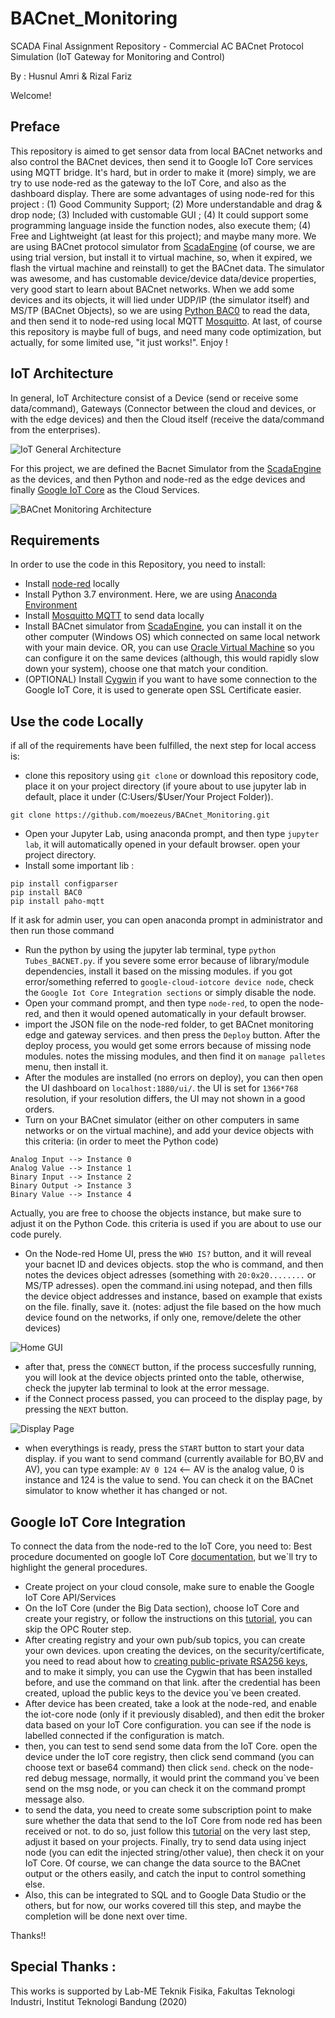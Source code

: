 # BACnet_Monitoring
SCADA Final Assignment Repository - Commercial AC BACnet Protocol Simulation (IoT Gateway for Monitoring and Control)

By : Husnul Amri & Rizal Fariz

Welcome!

## Preface

This repository is aimed to get sensor data from local BACnet networks and also control the BACnet devices, then send it to Google IoT Core services using MQTT bridge. It's hard, but in order to make it (more) simply, we are try to use node-red as the gateway to the IoT Core, and also as the dashboard display. 
There are some advantages of using node-red for this project : (1) Good Community Support; (2) More understandable and drag & drop node; (3) Included with customable GUI ; (4) It could support some programming language inside the function nodes, also execute them; (4) Free and Lightweight (at least for this project); and maybe many more. 
We are using BACnet protocol simulator from [ScadaEngine](http://www.scadaengine.com/software6.html) (of course, we are using trial version, but install it to virtual machine, so, when it expired, we flash the virtual machine and reinstall) to get the BACnet data. The simulator was awesome, and has customable device/device data/device properties, very good start to learn about BACnet networks. When we add some devices and its objects, it will lied under UDP/IP (the simulator itself) and MS/TP (BACnet Objects), so we are using [Python BAC0](https://bac0.readthedocs.io/en/latest/getstarted.html) to read the data, and then send it to node-red using local MQTT [Mosquitto](https://mosquitto.org/). At last, of course this repository is maybe full of bugs, and need many code optimization, but actually, for some limited use, "it just works!". Enjoy !

## IoT Architecture
In general, IoT Architecture consist of a Device (send or receive some data/command), Gateways (Connector between the cloud and devices, or with the edge devices) and then the Cloud itself (receive the data/command from the enterprises). 

![IoT General Architecture](/BACnet_Pictures/IoT_General.png)

For this project, we are defined the Bacnet Simulator from the [ScadaEngine](http://www.scadaengine.com/software6.html) as the devices, and then Python and node-red as the edge devices and finally [Google IoT Core](https://cloud.google.com/iot/docs/quickstart) as the Cloud Services.

![BACnet Monitoring Architecture](/BACnet_Pictures/BACnet_Architecture.PNG)

## Requirements
In order to use the code in this Repository, you need to install: 
* Install [node-red](https://nodered.org/docs/getting-started/local) locally
* Install Python 3.7 environment. Here, we are using [Anaconda Environment](https://docs.anaconda.com/anaconda/install/)
* Install [Mosquitto MQTT](https://mosquitto.org/) to send data locally
* Install BACnet simulator from  [ScadaEngine](http://www.scadaengine.com/software6.html), you can install it on the other computer (Windows OS) which connected on same local network with your main device. OR, you can use [Oracle Virtual Machine](https://www.oracle.com/virtualization/technologies/vm/downloads/virtualbox-downloads.html) so you can configure it on the same devices (although, this would rapidly slow down your system), choose one that match your condition. 
* (OPTIONAL) Install [Cygwin](https://cygwin.com/install.html) if you want to have some connection to the Google IoT Core, it is used to generate open SSL Certificate easier. 

## Use the code Locally
if all of the requirements have been fulfilled, the next step for local access is: 
* clone this repository using `git clone` or download this repository code, place it on your project directory (if youre about to use jupyter lab in default, place it under (C:Users/$User/Your Project Folder)).
```
git clone https://github.com/moezeus/BACnet_Monitoring.git
```
* Open your Jupyter Lab, using anaconda prompt, and then type `jupyter lab`, it will automatically opened in your default browser. open your project directory. 
* Install some important lib : 
```
pip install configparser
pip install BAC0
pip install paho-mqtt
```
  If it ask for admin user, you can open anaconda prompt in administrator and then run those command
* Run the python by using the jupyter lab terminal, type `python Tubes_BACNET.py`. if you severe some error because of library/module dependencies, install it based on the missing modules. if you got error/something referred to `google-cloud-iotcore device node`, check the `Google Iot Core Integration sections` or simply disable the node.  
* Open your command prompt, and then type `node-red`, to open the node-red, and then it would opened automatically in your default browser.  
* import the JSON file on the node-red folder, to get BACnet monitoring edge and gateway services. and then press the `Deploy` button. After the deploy process, you would get some errors because of missing node modules. notes the missing modules, and then find it on `manage palletes` menu, then install it. 
* After the modules are installed (no errors on deploy), you can then open the UI dashboard on `localhost:1880/ui/`. the UI is set for `1366*768` resolution, if your resolution differs, the UI may not shown in a good orders.
* Turn on your BACnet simulator (either on other computers in same networks or on the virtual machine), and add your device objects with this criteria: (in order to meet the Python code)
```
Analog Input --> Instance 0
Analog Value --> Instance 1
Binary Input --> Instance 2
Binary Output -> Instance 3
Binary Value --> Instance 4
```
  Actually, you are free to choose the objects instance, but make sure to adjust it on the Python Code. this criteria is used if you are about to use our code purely. 
* On the Node-red Home UI, press the `WHO IS?` button, and it will reveal your bacnet ID and devices objects. stop the who is command, and then notes the devices object adresses (something with `20:0x20........` or MS/TP adresses). open the command.ini using notepad, and then fills the device object addresses and instance, based on example that exists on the file. finally, save it. (notes: adjust the file based on the how much device found on the networks, if only one, remove/delete the other devices)

![Home GUI](/BACnet_Pictures/GUI_main.png)

* after that, press the `CONNECT` button, if the process succesfully running, you will look at the device objects printed onto the table, otherwise, check the jupyter lab terminal to look at the error message.
* if the Connect process passed, you can proceed to the display page, by pressing the `NEXT` button.

![Display Page](/BACnet_Pictures/GUI_display.png)

* when everythings is ready, press the `START` button to start your data display. if you want to send command (currently available for BO,BV and AV), you can type example: `AV 0 124` <-- AV is the analog value, 0 is instance and 124 is the value to send. You can check it on the BACnet simulator to know whether it has changed or not. 

## Google IoT Core Integration
To connect the data from the node-red to the IoT Core, you need to: 
Best procedure documented on google IoT Core [documentation](https://cloud.google.com/iot/docs/quickstart), but we`ll try to highlight the general procedures.
* Create project on your cloud console, make sure to enable the Google IoT Core API/Services
* On the IoT Core (under the Big Data section), choose IoT Core and create your registry, or follow the instructions on this [tutorial](https://www.opc-router.com/google-gcp-iot-core-mqtt-connection/), you can skip the OPC Router step. 
* After creating registry and your own pub/sub topics, you can create your own devices. upon creating the devices, on the security/certificate, you need to read about how to [creating public-private RSA256 keys](https://cloud.google.com/iot/docs/how-tos/credentials/keys), and to make it simply, you can use the Cygwin that has been installed before, and use the command on that link. after the credential has been created, upload the public keys to the device you`ve been created. 
* After device has been created, take a look at the node-red, and enable the iot-core node (only if it previously disabled), and then edit the broker data based on your IoT Core configuration. you can see if the node is labelled connected if the configuration is match. 
* then, you can test to send send some data from the IoT Core. open the device under the IoT core registry, then click send command (you can choose text or base64 command) then click `send`. check on the node-red debug message, normally, it would print the command you`ve been send on the msg node, or you can check it on the command prompt message also. 
* to send the data, you need to create some subscription point to make sure whether the data that send to the IoT Core from node red has been received or not. to do so, just follow this [tutorial](https://www.opc-router.com/google-gcp-iot-core-mqtt-connection/) on the very last step, adjust it based on your projects. Finally, try to send data using inject node (you can edit the injected string/other value), then check it on your IoT Core. Of course, we can change the data source to the BACnet output or the others easily, and catch the input to control something else.
* Also, this can be integrated to SQL and to Google Data Studio or the others, but for now, our works covered till this step, and maybe the completion will be done next over time. 

Thanks!!

## Special Thanks : 
This works is supported by Lab-ME Teknik Fisika, Fakultas Teknologi Industri, Institut Teknologi Bandung (2020)
 
 


